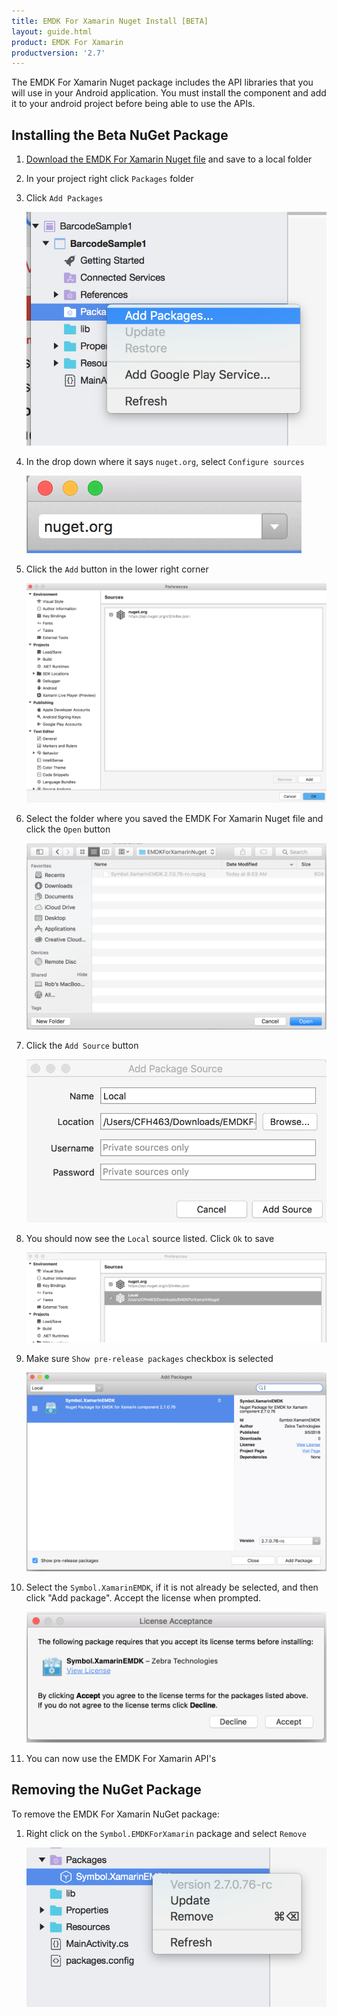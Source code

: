 ```yaml
---
title: EMDK For Xamarin Nuget Install [BETA]
layout: guide.html
product: EMDK For Xamarin
productversion: '2.7'
---
```

The EMDK For Xamarin Nuget package includes the API libraries that you will use in your Android application. You must install the component and add it to your android project before being able to use the APIs.



## Installing the Beta NuGet Package
1. [Download the EMDK For Xamarin Nuget file](https://github.com/zebra-stage/zebra-stage.github.io/blob/master/emdk-for-xamarin/nuget/Symbol.XamarinEMDK.2.7.0.76-rc.nupkg?raw=true) and save to a local folder  

2. In your project right click `Packages` folder

3. Click `Add Packages`

	![img](addpackage.png)

4. In the drop down where it says `nuget.org`, select `Configure sources`

	![img](nugetorg.png)

5. Click the `Add` button in the lower right corner

	![img](addserver.png)

6. Select the folder where you saved the EMDK For Xamarin Nuget file and click the `Open` button

	![img](selectfolder.png)

7. Click the `Add Source` button

	![img](addsource.png)

8. You should now see the `Local` source listed. Click `Ok` to save

	![img](addedsource.png)

9. Make sure `Show pre-release packages` checkbox is selected

	![img](showprerelease.png)

10. Select the `Symbol.XamarinEMDK`, if it is not already be selected, and then click "Add package". Accept the license when prompted.

	![img](license.png)

11. You can now use the EMDK For Xamarin API's

## Removing the NuGet Package
To remove the EMDK For Xamarin NuGet package:

1. Right click on the `Symbol.EMDKForXamarin` package and select `Remove`

	![img](remove-package.png)












